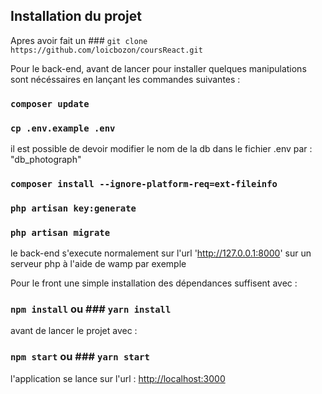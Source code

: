 ## Installation du projet

Apres avoir fait un ### `git clone https://github.com/loicbozon/coursReact.git`

Pour le back-end, avant de lancer pour installer quelques manipulations sont nécéssaires en lançant les commandes suivantes :

### `composer update`
### `cp .env.example .env`

il est possible de devoir modifier le nom de la db dans le fichier .env par : "db_photograph"

### `composer install --ignore-platform-req=ext-fileinfo`

### `php artisan key:generate`

### `php artisan migrate`

le back-end s'execute normalement sur l'url 'http://127.0.0.1:8000' sur un serveur php à l'aide de wamp par exemple



Pour le front une simple installation des dépendances suffisent avec :

### `npm install` ou ### `yarn install`

avant de lancer le projet avec :

### `npm start` ou ### `yarn start`

l'application se lance sur l'url :
 [http://localhost:3000](http://localhost:3000) 


